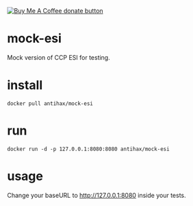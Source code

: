 <span class="badge-buymeacoffee">
<a href="https://www.buymeacoffee.com/antihax" title="Donate to this project using Buy Me A Coffee"><img src="https://img.shields.io/badge/buy%20me%20a%20coffee-donate-yellow.svg" alt="Buy Me A Coffee donate button" /></a>
</span>

# mock-esi
Mock version of CCP ESI for testing.

# install
`docker pull antihax/mock-esi`

# run
`docker run -d -p 127.0.0.1:8080:8080 antihax/mock-esi`

# usage
Change your baseURL to http://127.0.0.1:8080 inside your tests.
